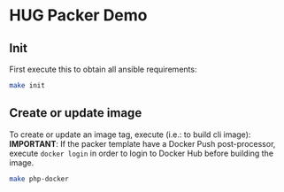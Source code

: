 HUG Packer Demo
================

## Init

First execute this to obtain all ansible requirements:

```bash
make init
```

## Create or update image

To create or update an image tag, execute (i.e.: to build cli image):  
**IMPORTANT**: If the packer template have a Docker Push post-processor, execute `docker login` in order to 
login to Docker Hub before building the image. 

```bash
make php-docker
```
